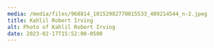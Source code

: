 ```yaml
---
media: /media/files/968814_10152982770015533_409214544_n-2.jpeg
title: Kahlil Robert Irving
alt: Photo of Kahlil Robert Irving
date: 2023-02-17T15:52:00-0500
---
```

